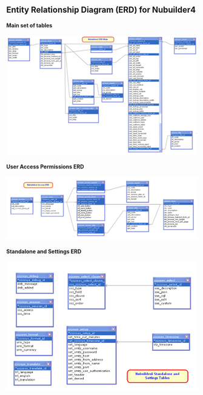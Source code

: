## Entity Relationship Diagram (ERD) for Nubuilder4

#### Main set of tables
![Main ERD](./images/nub4_Main_ERD.png)

#### User Access Permissions ERD
![Access ERD](./images/nub4_Access_ERD.png)

#### Standalone and Settings ERD
![Settings ERD](./images/Nubuilder4_Settings_ERD.png)
